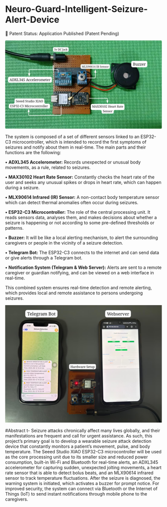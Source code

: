 # Neuro-Guard-Intelligent-Seizure-Alert-Device

📑 Patent Status: Application Published (Patent Pending)

![Hardware](https://github.com/jananinagarajan0717/Neuro-Guard-Intelligent-Seizure-Alert-Device/blob/main/Hardware.png)

The system is composed of a set of different sensors linked to an ESP32-C3 microcontroller, which is intended to record the first symptoms of seizures and notify about them in real-time. The main parts and their functions are the following:

**•**	**ADXL345 Accelerometer:** Records unexpected or unusual body movements, as a rule, related to seizures.

**•**	 **MAX30102 Heart Rate Sensor:** Constantly checks the heart rate of the user and seeks any unusual spikes or drops in heart rate, which can happen during a seizure.

**•**	**MLX90614 Infrared (IR) Sensor:** A non-contact body temperature sensor which can detect thermal anomalies often occur during seizures.

**•** **ESP32-C3 Microcontroller:** The role of the central processing unit. It reads sensors data, analyses them, and makes decisions about whether a seizure is happening or not according to some pre-defined thresholds or patterns.

**•** **Buzzer:** It will be like a local alerting mechanism, to alert the surrounding caregivers or people in the vicinity of a seizure detection.

**•**	**Telegram Bot:** The ESP32-C3 connects to the internet and can send data or give alerts through a Telegram bot.

**•**	**Notification System (Telegram & Web Server):** Alerts are sent to a remote caregiver or guardian notifying, and can be viewed on a web interface in real-time.

This combined system ensures real-time detection and remote alerting, which provides local and remote assistance to persons undergoing seizures.

![Bot&Webpage](https://github.com/jananinagarajan0717/Neuro-Guard-Intelligent-Seizure-Alert-Device/blob/main/TelegramBot%26Webpage.jpeg)

#Abstract
t- Seizure attacks chronically affect many lives globally, and their manifestations are frequent and call for urgent assistance. As such, this project’s primary goal is to develop a wearable seizure attack detection device that constantly monitors a patient’s movement, pulse, and body temperature. The Seeed Studio XIAO ESP32-C3 microcontroller will be used as the core processing unit due to its smaller size and reduced power consumption, built-in Wi-Fi and Bluetooth for real-time alerts, an ADXL345 accelerometer for capturing sudden, unexpected jolting movements, a heart rate sensor that is able to detect bolus beats, and an MLX90614 infrared sensor to track temperature fluctuations. After the seizure is diagnosed, the warning system is initiated, which activates a buzzer for prompt notice. For improved security, the system can connect via Bluetooth or the Internet of Things (IoT) to send instant notifications through mobile phone to the caregivers.
